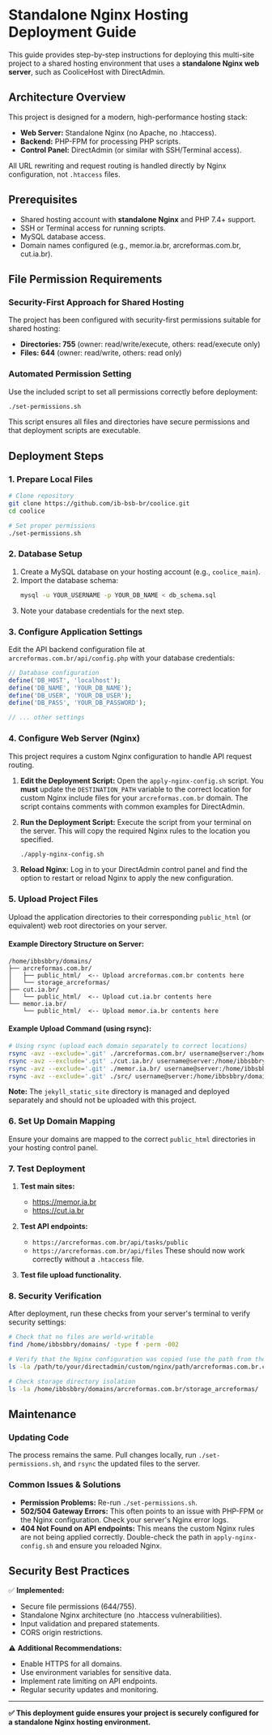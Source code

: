 # Standalone Nginx Hosting Deployment Guide

This guide provides step-by-step instructions for deploying this multi-site project to a shared hosting environment that uses a **standalone Nginx web server**, such as CooliceHost with DirectAdmin.

## Architecture Overview

This project is designed for a modern, high-performance hosting stack:
- **Web Server:** Standalone Nginx (no Apache, no .htaccess).
- **Backend:** PHP-FPM for processing PHP scripts.
- **Control Panel:** DirectAdmin (or similar with SSH/Terminal access).

All URL rewriting and request routing is handled directly by Nginx configuration, not `.htaccess` files.

## Prerequisites

- Shared hosting account with **standalone Nginx** and PHP 7.4+ support.
- SSH or Terminal access for running scripts.
- MySQL database access.
- Domain names configured (e.g., memor.ia.br, arcreformas.com.br, cut.ia.br).

## File Permission Requirements

### Security-First Approach for Shared Hosting

The project has been configured with security-first permissions suitable for shared hosting:

- **Directories: 755** (owner: read/write/execute, others: read/execute only)
- **Files: 644** (owner: read/write, others: read only)

### Automated Permission Setting

Use the included script to set all permissions correctly before deployment:

```bash
./set-permissions.sh
```

This script ensures all files and directories have secure permissions and that deployment scripts are executable.

## Deployment Steps

### 1. Prepare Local Files

```bash
# Clone repository
git clone https://github.com/ib-bsb-br/coolice.git
cd coolice

# Set proper permissions
./set-permissions.sh
```

### 2. Database Setup

1.  Create a MySQL database on your hosting account (e.g., `coolice_main`).
2.  Import the database schema:
    ```bash
    mysql -u YOUR_USERNAME -p YOUR_DB_NAME < db_schema.sql
    ```
3.  Note your database credentials for the next step.

### 3. Configure Application Settings

Edit the API backend configuration file at `arcreformas.com.br/api/config.php` with your database credentials:

```php
// Database configuration
define('DB_HOST', 'localhost');
define('DB_NAME', 'YOUR_DB_NAME');
define('DB_USER', 'YOUR_DB_USER');
define('DB_PASS', 'YOUR_DB_PASSWORD');

// ... other settings
```

### 4. Configure Web Server (Nginx)

This project requires a custom Nginx configuration to handle API request routing.

1.  **Edit the Deployment Script:**
    Open the `apply-nginx-config.sh` script. You **must** update the `DESTINATION_PATH` variable to the correct location for custom Nginx include files for your `arcreformas.com.br` domain. The script contains comments with common examples for DirectAdmin.

2.  **Run the Deployment Script:**
    Execute the script from your terminal on the server. This will copy the required Nginx rules to the location you specified.
    ```bash
    ./apply-nginx-config.sh
    ```

3.  **Reload Nginx:**
    Log in to your DirectAdmin control panel and find the option to restart or reload Nginx to apply the new configuration.

### 5. Upload Project Files

Upload the application directories to their corresponding `public_html` (or equivalent) web root directories on your server.

#### Example Directory Structure on Server:
```
/home/ibbsbbry/domains/
├── arcreformas.com.br/
│   ├── public_html/  <-- Upload arcreformas.com.br contents here
│   └── storage_arcreformas/
├── cut.ia.br/
│   └── public_html/  <-- Upload cut.ia.br contents here
└── memor.ia.br/
    └── public_html/  <-- Upload memor.ia.br contents here
```

#### Example Upload Command (using rsync):
```bash
# Using rsync (upload each domain separately to correct locations)
rsync -avz --exclude='.git' ./arcreformas.com.br/ username@server:/home/ibbsbbry/domains/arcreformas.com.br/public_html/
rsync -avz --exclude='.git' ./cut.ia.br/ username@server:/home/ibbsbbry/domains/cut.ia.br/public_html/
rsync -avz --exclude='.git' ./memor.ia.br/ username@server:/home/ibbsbbry/domains/memor.ia.br/public_html/
rsync -avz --exclude='.git' ./src/ username@server:/home/ibbsbbry/domains/src/
```
**Note:** The `jekyll_static_site` directory is managed and deployed separately and should not be uploaded with this project.

### 6. Set Up Domain Mapping

Ensure your domains are mapped to the correct `public_html` directories in your hosting control panel.

### 7. Test Deployment

1.  **Test main sites:**
    -   https://memor.ia.br
    -   https://cut.ia.br

2.  **Test API endpoints:**
    -   `https://arcreformas.com.br/api/tasks/public`
    -   `https://arcreformas.com.br/api/files`
    These should now work correctly without a `.htaccess` file.

3.  **Test file upload functionality.**

### 8. Security Verification

After deployment, run these checks from your server's terminal to verify security settings:

```bash
# Check that no files are world-writable
find /home/ibbsbbry/domains/ -type f -perm -002

# Verify that the Nginx configuration was copied (use the path from the script)
ls -la /path/to/your/directadmin/custom/nginx/path/arcreformas.com.br.conf

# Check storage directory isolation
ls -la /home/ibbsbbry/domains/arcreformas.com.br/storage_arcreformas/
```

## Maintenance

### Updating Code

The process remains the same. Pull changes locally, run `./set-permissions.sh`, and `rsync` the updated files to the server.

### Common Issues & Solutions

-   **Permission Problems:** Re-run `./set-permissions.sh`.
-   **502/504 Gateway Errors:** This often points to an issue with PHP-FPM or the Nginx configuration. Check your server's Nginx error logs.
-   **404 Not Found on API endpoints:** This means the custom Nginx rules are not being applied correctly. Double-check the path in `apply-nginx-config.sh` and ensure you reloaded Nginx.

## Security Best Practices

✅ **Implemented:**
- Secure file permissions (644/755).
- Standalone Nginx architecture (no .htaccess vulnerabilities).
- Input validation and prepared statements.
- CORS origin restrictions.

⚠️ **Additional Recommendations:**
- Enable HTTPS for all domains.
- Use environment variables for sensitive data.
- Implement rate limiting on API endpoints.
- Regular security updates and monitoring.

---

**✅ This deployment guide ensures your project is securely configured for a standalone Nginx hosting environment.**